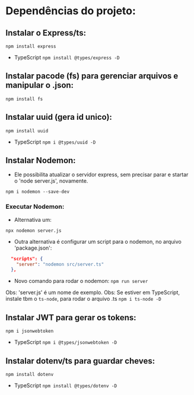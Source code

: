 # Dependências do projeto:

## Instalar o Express/ts:

`npm install express`

- TypeScript
  `npm install @types/express -D`

## Instalar pacode (fs) para gerenciar arquivos e manipular o .json:

`npm install fs`

## Instalar uuid (gera id unico):

`npm install uuid`

- TypeScript
  `npm i @types/uuid -D`

## Instalar Nodemon:

- Ele possibilita atualizar o servidor express, sem precisar parar e startar o 'node server.js', novamente.

`npm i nodemon --save-dev`

### Executar Nodemon:

- Alternativa um:

`npx nodemon server.js`

- Outra alternativa é configurar um script para o nodemon, no arquivo 'package.json':

```json
  "scripts": {
    "server": "nodemon src/server.ts"
  },
```

- Novo comando para rodar o nodemon:
  `npm run server`

Obs: 'server.js' é um nome de exemplo.
Obs: Se estiver em TypeScript, instale tbm o `ts-node`, para rodar o arquivo .ts
`npm i ts-node -D`

## Instalar JWT para gerar os tokens:

`npm i jsonwebtoken`

- TypeScript
  `npm i @types/jsonwebtoken -D`

## Instalar dotenv/ts para guardar cheves:

`npm install dotenv`

- TypeScript
  `npm install @types/dotenv -D`
